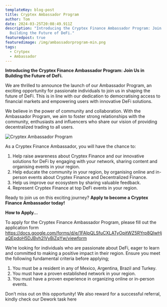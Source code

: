 ```yaml
---
templateKey: blog-post
title: Cryptex Ambassador Program
author: Tom
date: 2024-03-25T20:08:49.911Z
description: "Introducing the Cryptex Finance Ambassador Program: Join Us in
  Building the Future of DeFi."
featuredpost: true
featuredimage: /img/ambassadorprogram-min.png
tags:
  - Crytpex
  - Ambassador
---
```

**Introducing the Cryptex Finance Ambassador Program: Join Us in Building the Future of DeFi.**

We are thrilled to announce the launch of our Ambassador Program, an exciting opportunity for passionate individuals to join us in shaping the future of DeFi. This is in line with our dedication to democratising access to financial markets and empowering users with innovative DeFi solutions.

We believe in the power of community and collaboration. With the Ambassador Program, we aim to foster strong relationships with the community, enthusiasts and influencers who share our vision of providing decentralized trading to all users.

![Cryptex Ambassador Program](/img/ambassadorprogram-min.png "Cryptex Ambassador Program")

As a Cryptex Finance Ambassador, you will have the chance to:

1. Help raise awareness about Cryptex Finance and our innovative solutions for DeFi by engaging with your network, sharing content and organising events in your region.
2. Help educate the community in your region, by organising online and in-person events about Cryptex Finance and Decentralized Finance.
3. Help us improve our ecosystem by sharing valuable feedback.
4. Represent Cryptex Finance at top DeFi events in your region.

Ready to join us on this exciting journey? **Apply to become a Cryptex Finance Ambassador today!**

**How to Apply…**

To apply for the Cryptex Finance Ambassador Program, please fill out the application form <https://docs.google.com/forms/d/e/1FAIpQLSfuCXLATyOpitWZ5RYrp8QlwHjaQEpdoH5DJBvh2lVyBiZqYw/viewform>

We’re looking for individuals who are passionate about DeFi, eager to learn and committed to making a positive impact in their region. Ensure you meet the following fundamental criteria before applying;

1. You must be a resident in any of Mexico, Argentina, Brazil and Turkey.
2. You must have a proven established network in your region.
3. You must have a proven experience in organizing online or in-person events.

Don’t miss out on this opportunity! We also reward for a successful referral, kindly check our Dework task here